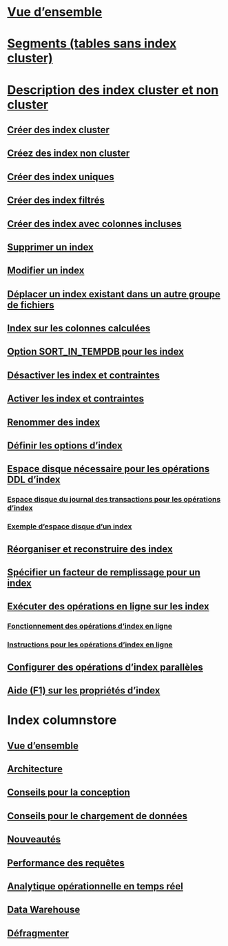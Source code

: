 # [Vue d’ensemble](indexes.md)  
# [Segments (tables sans index cluster)](heaps-tables-without-clustered-indexes.md)  
# [Description des index cluster et non cluster](clustered-and-nonclustered-indexes-described.md)  
## [Créer des index cluster](create-clustered-indexes.md)  
## [Créez des index non cluster](create-nonclustered-indexes.md)  
## [Créer des index uniques](create-unique-indexes.md)  
## [Créer des index filtrés](create-filtered-indexes.md)  
## [Créer des index avec colonnes incluses](create-indexes-with-included-columns.md)  
## [Supprimer un index](delete-an-index.md)  
## [Modifier un index](modify-an-index.md)  
## [Déplacer un index existant dans un autre groupe de fichiers](move-an-existing-index-to-a-different-filegroup.md)  
## [Index sur les colonnes calculées](indexes-on-computed-columns.md)  
## [Option SORT_IN_TEMPDB pour les index](sort-in-tempdb-option-for-indexes.md)  
## [Désactiver les index et contraintes](disable-indexes-and-constraints.md)  
## [Activer les index et contraintes](enable-indexes-and-constraints.md)  
## [Renommer des index](rename-indexes.md)  
## [Définir les options d’index](set-index-options.md)  
## [Espace disque nécessaire pour les opérations DDL d’index](disk-space-requirements-for-index-ddl-operations.md)  
### [Espace disque du journal des transactions pour les opérations d’index](transaction-log-disk-space-for-index-operations.md)  
### [Exemple d’espace disque d’un index](index-disk-space-example.md)  
## [Réorganiser et reconstruire des index](reorganize-and-rebuild-indexes.md)  
## [Spécifier un facteur de remplissage pour un index](specify-fill-factor-for-an-index.md)  
## [Exécuter des opérations en ligne sur les index](perform-index-operations-online.md)  
### [Fonctionnement des opérations d’index en ligne](how-online-index-operations-work.md)  
### [Instructions pour les opérations d’index en ligne](guidelines-for-online-index-operations.md)  
## [Configurer des opérations d’index parallèles](configure-parallel-index-operations.md)  
## [Aide (F1) sur les propriétés d’index](index-properties-f1-help.md)  

# Index columnstore
## [Vue d’ensemble](columnstore-indexes-overview.md)  
## [Architecture](../../relational-databases/sql-server-index-design-guide.md#columnstore_index)  
## [Conseils pour la conception](columnstore-indexes-design-guidance.md)  
## [Conseils pour le chargement de données](columnstore-indexes-data-loading-guidance.md)  
## [Nouveautés](columnstore-indexes-what-s-new.md)  
## [Performance des requêtes](columnstore-indexes-query-performance.md)  
## [Analytique opérationnelle en temps réel](get-started-with-columnstore-for-real-time-operational-analytics.md)  
## [Data Warehouse](columnstore-indexes-data-warehouse.md)  
## [Défragmenter](columnstore-indexes-defragmentation.md)  

